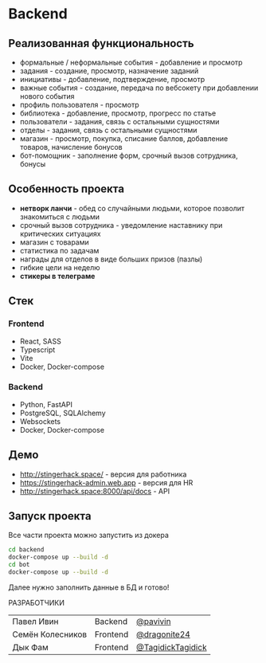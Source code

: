 # Backend

## Реализованная функциональность

* формальные / неформальные события - добавление и просмотр
* задания - создание, просмотр, назначение заданий
* инициативы - добавление, подтверждение, просмотр
* важные события - создание, передача по вебсокету при добавлении нового события
* профиль пользователя - просмотр
* библиотека - добавление, просмотр, прогресс по статье
* пользователи - задания, связь с остальными сущностями
* отделы - задания, связь с остальными сущностями
* магазин - просмотр, покупка, списание баллов, добавление товаров, начисление бонусов
* бот-помощник - заполнение форм, срочный вызов сотрудника, бонусы

## Особенность проекта

* **нетворк ланчи** - обед со случайными людьми, которое позволит знакомиться с людьми
* срочный вызов сотрудника - уведомление наставнику при критических ситуациях
* магазин с товарами
* статистика по задачам
* награды для отделов в виде больших призов (пазлы)
* гибкие цели на неделю
* **стикеры в телеграме**

## Стек

### Frontend

* React, SASS
* Typescript
* Vite
* Docker, Docker-compose

### Backend

* Python, FastAPI
* PostgreSQL, SQLAlchemy
* Websockets
* Docker, Docker-compose

## Демо

* <http://stingerhack.space/> - версия для работника
* <https://stingerhack-admin.web.app> - версия для HR
* <http://stingerhack.space:8000/api/docs> - API

## Запуск проекта

Все части проекта можно запустить из докера

```bash
cd backend
docker-compose up --build -d
cd bot
docker-compose up --build -d
```

Далее нужно заполнить данные в БД и готово!

РАЗРАБОТЧИКИ

|          |      |   |
|--------------|-----------|------------|
| Павел Ивин | Backend     | [@pavivin](https://t.me/pavivin)      |
| Семён Колесников      | Frontend  | [@dragonite24](https://t.me/dragonite24)       |
| Дык Фам      | Frontend  | [@TagidickTagidick](https://t.me/TagidickTagidick)       |
